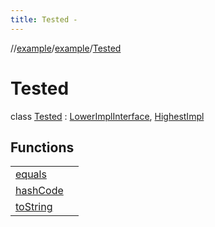 ```yaml
---
title: Tested -
---
```

//[example](../../index.html)/[example](../index.html)/[Tested](index.html)



# Tested  
class [Tested](index.html) : [LowerImplInterface](../-lower-impl-interface.html), [HighestImpl](../-highest-impl/index.html)

## Functions  


| | |
|---|---|
| [equals](https://kotlinlang.org/api/latest/jvm/stdlib/kotlin/-any/equals.html)| |
| [hashCode](https://kotlinlang.org/api/latest/jvm/stdlib/kotlin/-any/hash-code.html)| |
| [toString](https://kotlinlang.org/api/latest/jvm/stdlib/kotlin/-any/to-string.html)| |



